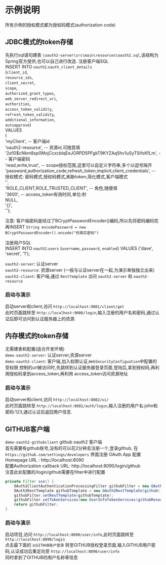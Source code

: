 # 示例说明
所有示例的授权模式都为授权码模式(authorization code)

## JDBC模式的token存储
先执行sql语句建表 `\oauth2-server\src\main\resources\oauth2.sql`,该结构为Spring官方提供,也可以自己进行改造.
注册客户端SQL  
INSERT INTO `oauth2`.`oauth_client_details`   
(`client_id`,   
`resource_ids`,   
`client_secret`,   
`scope`,   
`authorized_grant_types`,  
`web_server_redirect_uri`,   
`authorities`,   
`access_token_validity`,   
`refresh_token_validity`,   
`additional_information`,   
`autoapprove`)   
VALUES   
(  
'myClient',      -- 客户端id   
'oauth2-resource',  -- 资源id,可随意填  
'$2a$10$cNkm8sp0MojCcxcblqEeJORPD5PFgkT9KYZAq5hv1uSyT5ifoKfLm', -- 客户端密码  
'read,write,trust',  -- scope授权范围,这里可以自定义字符串,多个以逗号隔开  
'password,authorization_code,refresh_token,implicit,client_credentials',  -- 授权模式: 密码模式,授权码模式,刷新token,简化模式,客户端模式  
'',   
'ROLE_CLIENT,ROLE_TRUSTED_CLIENT', -- 角色,随便填  
'3600',  -- access_token有效时间,单位:秒  
NULL,   
'{}',   
'');  

注意: 客户端密码是经过了BCryptPasswordEncoder()编码,所以先将密码编码完再INSERT
`String encodePassword = new BCryptPasswordEncoder().encode("你真实密码")`

注册用户SQL  
INSERT INTO `oauth2`.`users` (`username`, `password`, `enabled`) VALUES ('dave', 'secret', '1');

`oauth2-server`: 认证server  
`oauth2-resource`: 资源server (一般与认证server在一起,为演示单独独立出来)  
`oauth2-client`: 客户端,通过 `RestTemplate` 访问 `oauth2-server` 和 `oauth2-resource`
  
### 启动与演示
启动server和client,访问 `http://localhost:9081/client/get`  
此时页面跳转至 `http://localhost:9080/login`,输入注册的用户名和密码,通过认证后即可访问到认证服务器上的资源.  

## 内存模式的token存储
无需建表和配置(适合开发环境)  
`demo-oauth2-server`: 认证server,资源server  
`demo-oauth2-client`: 客户端,加入权限认证,`WebSecurityConfiguation`中配置的受权限
控制的url被访问时,先跳转到认证服务器登录页面,登陆后,拿到授权码,再利用授权码拿到access_token,再利用
access_token访问资源地址

### 启动与演示
启动server和client,访问 `http://localhost:8082/ui/`  
此时页面跳转至 `http://localhost:8081/auth/login`,输入注册的用户名:john和密码:123,通过认证后返回用户信息.

## GITHUB客户端
`demo-oauth2-githubclient` github oauth2 客户端  
首先需要有github账号,没有的可以花2分钟去注册一个,登录github, 在 `https://github.com/settings/developers` 界面注册 OAuth App
配置Homepage URL : http://localhost:8090  
配置Authorization callback URL: http://localhost:8090/login/github  
注意此处配置的/login/github需要在filter中进行配置  
```java
private Filter sso() {
    OAuth2ClientAuthenticationProcessingFilter githubFilter = new OAuth2ClientAuthenticationProcessingFilter("/login/github");
    OAuth2RestTemplate githubTemplate = new OAuth2RestTemplate(github(), oauth2ClientContext);
    githubFilter.setRestTemplate(githubTemplate);
    githubFilter.setTokenServices(new UserInfoTokenServices(githubResource().getUserInfoUri(), github().getClientId()));
    return githubFilter;
}
```

### 启动与演示  
启动项目,访问 `http://localhost:8090/user/info`,此时页面跳转至 `http://localhost:8090/login`  
点击最下面的 `以GITHUB账户登录` 转至GITHUB授权登录页面,输入GITHUB用户密码,认证成功后重定向至 `http://localhost:8090/user/info`  
同时拿到了GITHUB的用户名称等信息
